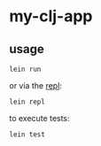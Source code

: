 # my-clj-app

## usage

```shell
lein run
```

or via the [repl]:

```shell
lein repl
```

to execute tests:

```shell
lein test
```

[repl]: https://en.wikipedia.org/wiki/Read%E2%80%93eval%E2%80%93print_loop
